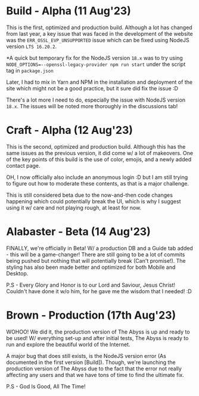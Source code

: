 # Build - Alpha (11 Aug'23)
This is the first, optimized and production build. Although a lot has changed from last year, a key issue that was faced in the development of the website was the `ERR_OSSL_EVP_UNSUPPORTED` issue which can be fixed using NodeJS version `LTS 16.20.2`. 

*A quick but temporary fix for the NodeJS version `18.x` was to try using `NODE_OPTIONS=--openssl-legacy-provider npm run start` under the script tag in `package.json`

Later, I had to mix in Yarn and NPM in the installation and deployment of the site which might not be a good practice, but it sure did fix the issue :D

There's a lot more I need to do, especially the issue with NodeJS version `18.x`. The issues will be noted more thoroughly in the discussions tab!

# Craft - Alpha (12 Aug'23)
This is the second, optimized and production build. Although this has the same issues as the previous version, it did come w/ a lot of makeovers. One of the key points of this build is the use of color, emojis, and a newly added contact page.

OH, I now officially also include an anonymous login :D but I am still trying to figure out how to moderate these contents, as that is a major challenge.

This is still considered beta due to the now-and-then code changes happening which could potentially break the UI, which is why I suggest using it w/ care and not playing rough, at least for now.

# Alabaster - Beta (14 Aug'23)
FINALLY, we're officially in Beta! W/ a production DB and a Guide tab added - this will be a game-changer! There are still going to be a lot of commits being pushed but nothing that will potentially break (Can't promise!). The styling has also been made better and optimized for both Mobile and Desktop. 

P.S - Every Glory and Honor is to our Lord and Saviour, Jesus Christ! Couldn't have done it w/o him, for he gave me the wisdom that I needed! :D

# Brown - Production (17th Aug'23)
WOHOO! We did it, the production version of The Abyss is up and ready to be used! W/ everything set-up and after initial tests, The Abyss is ready to run and explore the beautiful world of the Internet.

A major bug that does still exists, is the NodeJS version error (As documented in the first version [Build]). Though, we're launching the production version of The Abyss due to the fact that the error not really affecting any users and that we have tons of time to find the ultimate fix. 

P.S - God Is Good, All The Time!
